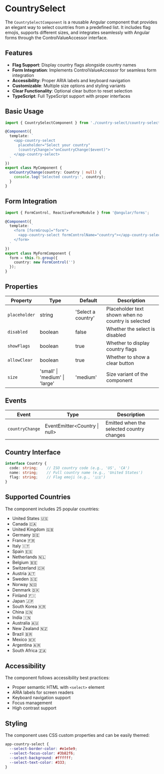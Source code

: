 # CountrySelect

The `CountrySelectComponent` is a reusable Angular component that provides an elegant way to select countries from a predefined list. It includes flag emojis, supports different sizes, and integrates seamlessly with Angular forms through the ControlValueAccessor interface.

## Features

- **Flag Support**: Display country flags alongside country names
- **Form Integration**: Implements ControlValueAccessor for seamless form integration
- **Accessibility**: Proper ARIA labels and keyboard navigation
- **Customizable**: Multiple size options and styling variants
- **Clear Functionality**: Optional clear button to reset selection
- **TypeScript**: Full TypeScript support with proper interfaces

## Basic Usage

```typescript
import { CountrySelectComponent } from './country-select/country-select.component';

@Component({
  template: `
    <app-country-select 
      placeholder="Select your country"
      (countryChange)="onCountryChange($event)">
    </app-country-select>
  `
})
export class MyComponent {
  onCountryChange(country: Country | null) {
    console.log('Selected country:', country);
  }
}
```

## Form Integration

```typescript
import { FormControl, ReactiveFormsModule } from '@angular/forms';

@Component({
  template: `
    <form [formGroup]="form">
      <app-country-select formControlName="country"></app-country-select>
    </form>
  `
})
export class MyFormComponent {
  form = this.fb.group({
    country: new FormControl('')
  });
}
```

## Properties

| Property | Type | Default | Description |
|----------|------|---------|-------------|
| `placeholder` | string | 'Select a country' | Placeholder text shown when no country is selected |
| `disabled` | boolean | false | Whether the select is disabled |
| `showFlags` | boolean | true | Whether to display country flags |
| `allowClear` | boolean | true | Whether to show a clear button |
| `size` | 'small' \| 'medium' \| 'large' | 'medium' | Size variant of the component |

## Events

| Event | Type | Description |
|-------|------|-------------|
| `countryChange` | EventEmitter<Country \| null> | Emitted when the selected country changes |

## Country Interface

```typescript
interface Country {
  code: string;    // ISO country code (e.g., 'US', 'CA')
  name: string;    // Full country name (e.g., 'United States')
  flag: string;    // Flag emoji (e.g., '🇺🇸')
}
```

## Supported Countries

The component includes 25 popular countries:
- United States 🇺🇸
- Canada 🇨🇦
- United Kingdom 🇬🇧
- Germany 🇩🇪
- France 🇫🇷
- Italy 🇮🇹
- Spain 🇪🇸
- Netherlands 🇳🇱
- Belgium 🇧🇪
- Switzerland 🇨🇭
- Austria 🇦🇹
- Sweden 🇸🇪
- Norway 🇳🇴
- Denmark 🇩🇰
- Finland 🇫🇮
- Japan 🇯🇵
- South Korea 🇰🇷
- China 🇨🇳
- India 🇮🇳
- Australia 🇦🇺
- New Zealand 🇳🇿
- Brazil 🇧🇷
- Mexico 🇲🇽
- Argentina 🇦🇷
- South Africa 🇿🇦

## Accessibility

The component follows accessibility best practices:

- Proper semantic HTML with `<select>` element
- ARIA labels for screen readers
- Keyboard navigation support
- Focus management
- High contrast support

## Styling

The component uses CSS custom properties and can be easily themed:

```scss
app-country-select {
  --select-border-color: #e1e5e9;
  --select-focus-color: #3b82f6;
  --select-background: #ffffff;
  --select-text-color: #333;
}
```